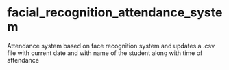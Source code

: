 # facial_recognition_attendance_system
Attendance system based on face recognition system and updates a .csv file with current date and with name of the student along with time of attendance
